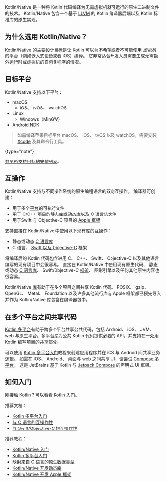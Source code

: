[//]: # (title: Kotlin 原生)

Kotlin/Native 是一种将 Kotlin 代码编译为无需虚拟机就可运行的原生二进制文件的技术。
Kotlin/Native 包含一个基于 [LLVM](https://llvm.org/) 的 Kotlin 编译器后端以及 Kotlin 标准库的原生实现<!--
-->。

## 为什么选用 Kotlin/Native？

Kotlin/Native 的主要设计目标是让 Kotlin 可以为不希望或者不可能使用 *虚拟机* 的平台<!--
-->（例如嵌入式设备或者 iOS）编译。
它非常适合开发人员需要生成<!--
-->无需额外运行时或虚拟机的自包含程序的情况。

## 目标平台

Kotlin/Native 支持以下平台：
* macOS
   * iOS、 tvOS、 watchOS
* Linux
   * Windows（MinGW）
* Android NDK

> 如需编译苹果目标平台 macOS、 iOS、 tvOS 以及 watchOS，需要安装 [Xcode](https://apps.apple.com/us/app/xcode/id497799835)
> 及其命令行工具。
> 
{type="note"}

[参见所支持目标的完整列表](native-target-support.md)。

## 互操作

Kotlin/Native 支持与不同操作系统的原生编程语言的双向互操作。
编译器可创建：
* 用于多个[平台](#目标平台)的可执行文件
* 用于 C/C++ 项目的静态库或[动态](native-dynamic-libraries.md)库以及 C 语言头文件
* 用于Swift 与 Objective-C 项目的 [Apple 框架](apple-framework.md)

支持直接在 Kotlin/Native 中使用以下现有库<!--
-->的互操作：
* 静态或动态 [C 语言库](native-c-interop.md)
* C 语言、 [Swift 以及 Objective-C](native-objc-interop.md) 框架

将编译后的 Kotlin 代码包含进<!--
-->用 C、 C++、 Swift、 Objective-C 以及其他语言编写的现有项目中会很容易。
直接在 Kotlin/Native 中使用现有原生代码、
静态或动态 [C 语言库](native-c-interop.md)、
Swift/Objective-C [框架](native-objc-interop.md)、
图形引擎以及任何其他原生内容也很容易。

Kotlin/Native [库](native-platform-libs.md)有助于在多个项目之间共享 Kotlin
代码。
POSIX、 gzip、 OpenGL、 Metal、 Foundation 以及许多其他流行库与
Apple 框架都已预先导入并作为 Kotlin/Native 库包含在编译器包中。

## 在多个平台之间共享代码

[Kotlin 多平台](multiplatform.md)有助于跨多个平台共享公共代码，包括 Android、 iOS、 JVM、
web 与原生平台。多平台库为公共 Kotlin 代码提供必要的 API，并支持在一处用
Kotlin 编写项目的共享部分。

可以使用 [Kotlin 多平台入门](multiplatform-get-started.md)教程<!--
-->来创建应用程序并在 iOS 与 Android 间共享业务逻辑。 如需在 iOS、 Android、 桌面与 web
之间共享 UI，请尝试 [Compose 多平台](https://www.jetbrains.com/lp/compose-multiplatform/)，
这是 JetBrains 基于 Kotlin 与 [Jetpack Compose](https://developer.android.com/jetpack/compose) 的声明式 UI 框架。

## 如何入门

刚接触 Kotlin？可以看看 [Kotlin 入门](getting-started.md)。

推荐文档：

* [Kotlin 多平台入门](multiplatform-get-started.md)
* [与 C 语言的互操作性](native-c-interop.md)
* [与 Swift/Objective-C 的互操作性](native-objc-interop.md)

推荐教程：

* [Kotlin/Native 入门](native-get-started.md)
* [Kotlin 多平台入门](https://www.jetbrains.com/help/kotlin-multiplatform-dev/multiplatform-getting-started.html)
* [映射来自 C 语言的原生数据类型](mapping-primitive-data-types-from-c.md)
* [Kotlin/Native 开发动态库](native-dynamic-libraries.md)
* [Kotlin/Native 开发 Apple 框架](apple-framework.md)
